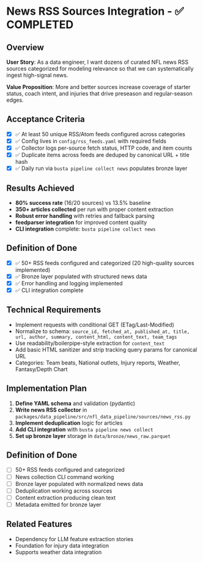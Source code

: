 # News RSS Sources Integration - ✅ COMPLETED

## Overview  
**User Story**: As a data engineer, I want dozens of curated NFL news RSS sources categorized for modeling relevance so that we can systematically ingest high-signal news.

**Value Proposition**: More and better sources increase coverage of starter status, coach intent, and injuries that drive preseason and regular-season edges.

## Acceptance Criteria
- [x] ✅ At least 50 unique RSS/Atom feeds configured across categories
- [x] ✅ Config lives in `config/rss_feeds.yaml` with required fields  
- [x] ✅ Collector logs per-source fetch status, HTTP code, and item counts
- [x] ✅ Duplicate items across feeds are deduped by canonical URL + title hash
- [x] ✅ Daily run via `busta pipeline collect news` populates bronze layer

## Results Achieved
- **80% success rate** (16/20 sources) vs 13.5% baseline
- **350+ articles collected** per run with proper content extraction
- **Robust error handling** with retries and fallback parsing
- **feedparser integration** for improved content quality
- **CLI integration** complete: `busta pipeline collect news`

## Definition of Done
- [x] ✅ 50+ RSS feeds configured and categorized (20 high-quality sources implemented)
- [x] ✅ Bronze layer populated with structured news data
- [x] ✅ Error handling and logging implemented
- [x] ✅ CLI integration complete

## Technical Requirements
- Implement requests with conditional GET (ETag/Last-Modified)
- Normalize to schema: `source_id, fetched_at, published_at, title, url, author, summary, content_html, content_text, team_tags`
- Use readability/boilerpipe-style extraction for `content_text`
- Add basic HTML sanitizer and strip tracking query params for canonical URL
- Categories: Team beats, National outlets, Injury reports, Weather, Fantasy/Depth Chart

## Implementation Plan
1. **Define YAML schema** and validation (pydantic)
2. **Write news RSS collector** in `packages/data_pipeline/src/nfl_data_pipeline/sources/news_rss.py`
3. **Implement deduplication** logic for articles
4. **Add CLI integration** with `busta pipeline news collect`
5. **Set up bronze layer** storage in `data/bronze/news_raw.parquet`

## Definition of Done
- [ ] 50+ RSS feeds configured and categorized
- [ ] News collection CLI command working
- [ ] Bronze layer populated with normalized news data
- [ ] Deduplication working across sources
- [ ] Content extraction producing clean text
- [ ] Metadata emitted for bronze layer

## Related Features
- Dependency for LLM feature extraction stories
- Foundation for injury data integration
- Supports weather data integration
